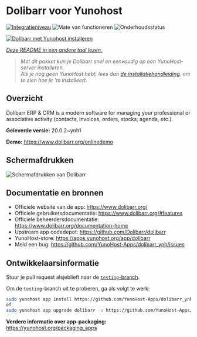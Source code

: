 <!--
NB: Deze README is automatisch gegenereerd door <https://github.com/YunoHost/apps/tree/master/tools/readme_generator>
Hij mag NIET handmatig aangepast worden.
-->

# Dolibarr voor Yunohost

[![Integratieniveau](https://dash.yunohost.org/integration/dolibarr.svg)](https://ci-apps.yunohost.org/ci/apps/dolibarr/) ![Mate van functioneren](https://ci-apps.yunohost.org/ci/badges/dolibarr.status.svg) ![Onderhoudsstatus](https://ci-apps.yunohost.org/ci/badges/dolibarr.maintain.svg)

[![Dolibarr met Yunohost installeren](https://install-app.yunohost.org/install-with-yunohost.svg)](https://install-app.yunohost.org/?app=dolibarr)

*[Deze README in een andere taal lezen.](./ALL_README.md)*

> *Met dit pakket kun je Dolibarr snel en eenvoudig op een YunoHost-server installeren.*  
> *Als je nog geen YunoHost hebt, lees dan [de installatiehandleiding](https://yunohost.org/install), om te zien hoe je 'm installeert.*

## Overzicht

Dolibarr ERP & CRM is a modern software for managing your professional or associative activity (contacts, invoices, orders, stocks, agenda, etc.).

**Geleverde versie:** 20.0.2~ynh1

**Demo:** <https://www.dolibarr.org/onlinedemo>

## Schermafdrukken

![Schermafdrukken van Dolibarr](./doc/screenshots/screenshot.jpg)

## Documentatie en bronnen

- Officiele website van de app: <https://www.dolibarr.org/>
- Officiele gebruikersdocumentatie: <https://www.dolibarr.org/#features>
- Officiele beheerdersdocumentatie: <https://www.dolibarr.org/documentation-home>
- Upstream app codedepot: <https://github.com/Dolibarr/dolibarr>
- YunoHost-store: <https://apps.yunohost.org/app/dolibarr>
- Meld een bug: <https://github.com/YunoHost-Apps/dolibarr_ynh/issues>

## Ontwikkelaarsinformatie

Stuur je pull request alsjeblieft naar de [`testing`-branch](https://github.com/YunoHost-Apps/dolibarr_ynh/tree/testing).

Om de `testing`-branch uit te proberen, ga als volgt te werk:

```bash
sudo yunohost app install https://github.com/YunoHost-Apps/dolibarr_ynh/tree/testing --debug
of
sudo yunohost app upgrade dolibarr -u https://github.com/YunoHost-Apps/dolibarr_ynh/tree/testing --debug
```

**Verdere informatie over app-packaging:** <https://yunohost.org/packaging_apps>
